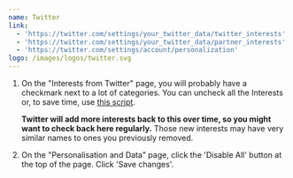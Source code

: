 ```yaml
---
name: Twitter
link:
  - 'https://twitter.com/settings/your_twitter_data/twitter_interests'
  - 'https://twitter.com/settings/your_twitter_data/partner_interests'
  - 'https://twitter.com/settings/account/personalization'
logo: /images/logos/twitter.svg
---
```

1. On the "Interests from Twitter" page, you will probably have a checkmark next to a lot of categories. You can uncheck all the Interests or, to save time, use [this script](https://gist.github.com/edjw/61cda68535b237fa7fa8db23842c1b6d).

   **Twitter will add more interests back to this over time, so you might want to check back here regularly.** Those new interests may have very similar names to ones you previously removed.

2. On the "Personalisation and Data" page, click the 'Disable All' button at the top of the page. Click 'Save changes'.
